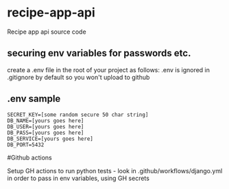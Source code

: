 # recipe-app-api
Recipe app api source code

## securing env variables for passwords etc.
create a .env file in the root of your project as follows:
.env is ignored in .gitignore by default so you won't upload to github
## .env sample
```
SECRET_KEY=[some random secure 50 char string]
DB_NAME=[yours goes here]
DB_USER=[yours goes here]
DB_PASS=[yours goes here]
DB_SERVICE=[yours goes here]
DB_PORT=5432
```

#Github actions

Setup GH actions to run python tests - look in .github/workflows/django.yml
in order to pass in env variables, using GH secrets
